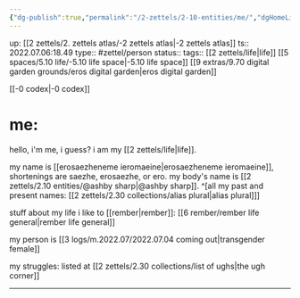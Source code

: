 ```yaml
---
{"dg-publish":true,"permalink":"/2-zettels/2-10-entities/me/","dgHomeLink":true,"dgPassFrontmatter":false}
---
```


up: [[2 zettels/2. zettels atlas/-2 zettels atlas|-2 zettels atlas]]
ts:: 2022.07.06:18.49
type:: #zettel/person 
status:: 
tags:: [[2 zettels/life|life]] [[5 spaces/5.10 life/-5.10 life space|-5.10 life space]] [[9 extras/9.70 digital garden grounds/eros digital garden|eros digital garden]]

[[-0 codex|-0 codex]]
# me:
hello, i'm me, i guess?
i am my [[2 zettels/life|life]].

my name is [[erosaezheneme ieromaeine|erosaezheneme ieromaeine]], shortenings are saezhe, erosaezhe, or ero.
my body's name is [[2 zettels/2.10 entities/@ashby sharp|@ashby sharp]]. ^[all my past and present names: [[2 zettels/2.30 collections/alias plural|alias plural]]]

stuff about my life i like to [[rember|rember]]: [[6 rember/rember life general|rember life general]]

my person is [[3 logs/m.2022.07/2022.07.04 coming out|transgender female]] 

my struggles: listed at [[2 zettels/2.30 collections/list of ughs|the ugh corner]]



____
